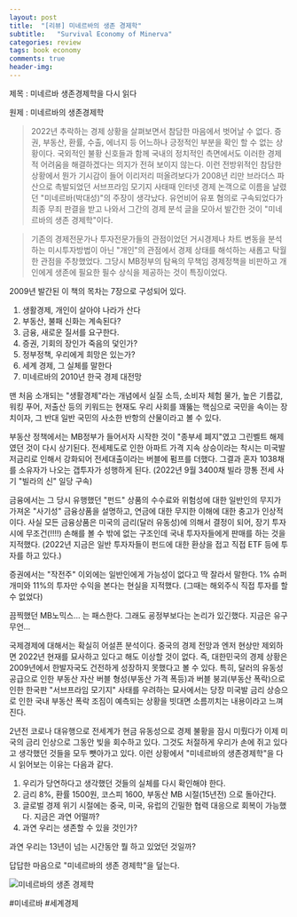 ```yaml
---
layout: post
title:  "[리뷰] 미네르바의 생존 경제학"
subtitle:   "Survival Economy of Minerva"
categories: review
tags: book economy
comments: true
header-img: 
---
```


제목 : 미네르바 생존경제학을 다시 읽다

원제 : 미네르바의 생존경제학


> 2022년 추락하는 경제 상황을 살펴보면서 참담한 마음에서 벗어날 수 없다. 증권, 부동산, 환률, 수출, 에너지 등 어느하나 긍정적인 부분을 확인 할 수 없는 상황이다. 국외적인 불황 신호들과 함께 국내의 정치적인 측면에서도 이러한 경제적 어려움을 해결하겠다는 의지가 전혀 보이지 않는다. 이런 전방위적인 참담한 상황에서 뭔가 기시감이 들어 이리저리 떠올려보다가 2008년 리만 브라더스 파산으로 촉발되었던 서브프라임 모기지 사태때 인터넷 경제 논객으로 이름을 날렸던 "미네르바(박대성)"의 주장이 생각났다. 유언비어 유포 혐의로 구속되었다가 최종 무죄 판결을 받고 나와서 그간의 경제 분석 글을 모아서 발간한 것이 "미네르바의 생존 경제학"이다. 

> 기존의 경제전문가나 투자전문가들의 관점이었던 거시경제나 차트 변동을 분석하는 미시투자방법이 아닌 "개인"의 관점에서 경제 상태를 해석하는 새롭고 탁월한 관점을 주창했었다. 그당시 MB정부의 탐욕의 무책임 경제정책을 비판하고 개인에게 생존에 필요한 필수 상식을 제공하는 것이 특징이었다. 

2009년 발간된 이 책의 목차는 7장으로 구성되어 있다. 

1. 생활경제, 개인이 살아야 나라가 산다
2. 부동산, 불패 신화는 계속된다?
3. 금융, 새로운 질서를 요구한다.
4. 증권, 기회의 장인가 죽음의 덫인가?
5. 정부정책, 우리에게 희망은 있는가?
6. 세계 경제, 그 실체를 말한다
7. 미네르바의 2010년 한국 경제 대전망

맨 처음 소개되는 "생활경제"라는 개념에서 실질 소득, 소비자 체험 물가, 높은 기름값, 워킹 푸어, 저출산 등의 키워드는 현재도 우리 사회를 꽤뚫는 핵심으로 국민을 속이는 장치이자, 그 반대 일반 국민의 사소한 반항의 산물이라고 볼 수 있다.  

부동산 정책에서는 MB정부가 들어서자 시작한 것이 "종부세 폐지"였고 그린벨트 해제였던 것이 다시 상기된다. 전세제도로 인한 아파트 가격 지속 상승이라는 착시는 미국발 저금리로 인해서 강화되어 전세대출이라는 버블에 펌프를 더했다. 그결과 혼자 1038채를 소유자가 나오는 갭투자가 성행하게 된다.  (2022년 9월 3400채 빌라 깡통 전세 사기 "빌라의 신" 일당 구속)

금융에서는 그 당시 유행했던 "펀드" 상품의 수수료와 위험성에 대한 일반인의 무지가 가져온 "사기성" 금융상품을 설명하고, 연금에 대한 무지한 이해에 대한 충고가 인상적이다. 사실 모든 금융상품은 미국의 금리(달러 유동성)에 의해서 결정이 되어, 장기 투자시에 무조건(!!!!) 손해를 볼 수 밖에 없는 구조인데 국내 투자자들에게 판매를 하는 것을 지적했다. (2022년 지금은 일반 투자자들이 펀드에 대한 환상을 접고 직접 ETF 등에 투자를 하고 있다.)

증권에서는 "작전주" 이외에는 일반인에게 가능성이 없다고 딱 잘라서 말한다. 1% 슈퍼개미와 11%의 투자만 수익을 본다는 현실을 지적했다. (그때는 해외주식 직접 투자를 할 수 없었다)

끔찍했던 MB노믹스... 는 패스한다. 그래도 굥정부보다는 논리가 있긴했다. 지금은 유구무언... 

국제경제에 대해서는 확실히 어설픈 분석이다. 중국의 경제 전망과 엔저 현상만 제외하면 2022년 현재를 묘사하고 있다고 해도 이상할 것이 없다. 즉, 대한민국의 경제 상황은 2009년에서 한발자국도 건전하게 성장하지 못했다고 볼 수 있다. 특히, 달러의 유동성 공급으로 인한 부동산 자산 버블 형성(부동산 가격 폭등)과 버블 붕괴(부동산 폭락)으로 인한 한국판 "서브프라임 모기지" 사태를 우려하는 묘사에서는 당장 미국발 금리 상승으로 인한 국내 부동산 폭락 조짐이 예측되는 상황을 빗대면 소름끼치는 내용이라고 느껴진다. 

2년전 코로나 대유행으로 전세계가 현금 유동성으로 경제 불황을 잠시 미뤘다가 이제 미국의 금리 인상으로 그동안 빚을 회수하고 있다. 그것도 처절하게 우리가 손에 쥐고 있다고 생각했던 것들을 모두 뺏아가고 있다. 이런 상황에서 "미네르바의 생존경제학"을 다시 읽어보는 이유는 다음과 같다.

1. 우리가 당연하다고 생각했던 것들의 실체를 다시 확인해야 한다. 
2. 금리 8%, 환률 1500원, 코스피 1600, 부동산 MB 시절(15년전) 으로 돌아간다.
3. 글로벌 경제 위기 시절에는 중국, 미국, 유럽의 긴밀한 협력 대응으로 회복이 가능했다. 지금은 과연 어떨까? 
4. 과연 우리는 생존할 수 있을 것인가? 

과연 우리는 13년이 넘는 시간동안 뭘 하고 있었던 것일까? 

답답한 마음으로 "미네르바의 생존 경제학"을 덮는다. 

![미네르바의 생존 경제학](https://youngsungson.github.io/assets/img/review/20220930-review-book-minerva.jpg)

#미네르바 #세계경제 
